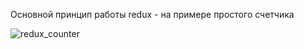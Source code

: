Основной принцип работы redux - на примере простого счетчика 

![redux_counter](https://github.com/user-attachments/assets/a0c9d309-373e-4505-909a-b15999262953)
